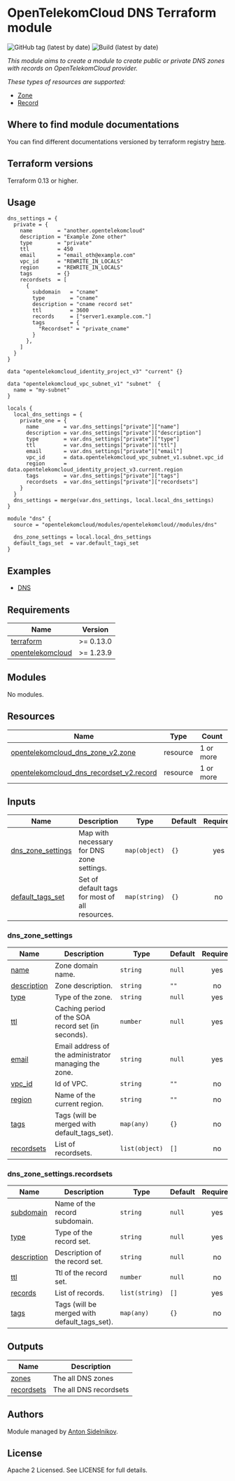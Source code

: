 # OpenTelekomCloud DNS Terraform module

![GitHub tag (latest by date)](https://img.shields.io/github/v/tag/opentelekomcloud/terraform-opentelekomcloud-modules)
![Build (latest by date)](https://zuul.otc-service.com/api/tenant/eco/badge?project=opentelekomcloud/terraform-opentelekomcloud-modules&pipeline=check&branch=main)

_This module aims to create a module to create public or private DNS zones with records on OpenTelekomCloud provider._

_These types of resources are supported:_

* [Zone](https://registry.terraform.io/providers/opentelekomcloud/opentelekomcloud/latest/docs/resources/dns_zone_v2)
* [Record](https://registry.terraform.io/providers/opentelekomcloud/opentelekomcloud/latest/docs/resources/dns_recordset_v2)


## Where to find module documentations

You can find different documentations versioned by terraform registry [here](https://registry.terraform.io/modules/opentelekomcloud/modules/opentelekomcloud/latest).

## Terraform versions

Terraform 0.13 or higher.

## Usage

```hcl
dns_settings = {
  private = {
    name        = "another.opentelekomcloud"
    description = "Example Zone other"
    type        = "private"
    ttl         = 450
    email       = "email_oth@example.com"
    vpc_id      = "REWRITE_IN_LOCALS"
    region      = "REWRITE_IN_LOCALS"
    tags        = {}
    recordsets  = [
      {
        subdomain   = "cname"
        type        = "cname"
        description = "cname record set"
        ttl         = 3600
        records     = ["server1.example.com."]
        tags        = {
          "Recordset" = "private_cname"
        }
      },
    ]
  }
}

data "opentelekomcloud_identity_project_v3" "current" {}

data "opentelekomcloud_vpc_subnet_v1" "subnet"  {
  name = "my-subnet"
}

locals {
  local_dns_settings = {
    private_one = {
      name        = var.dns_settings["private"]["name"]
      description = var.dns_settings["private"]["description"]
      type        = var.dns_settings["private"]["type"]
      ttl         = var.dns_settings["private"]["ttl"]
      email       = var.dns_settings["private"]["email"]
      vpc_id      = data.opentelekomcloud_vpc_subnet_v1.subnet.vpc_id
      region      = data.opentelekomcloud_identity_project_v3.current.region
      tags        = var.dns_settings["private"]["tags"]
      recordsets  = var.dns_settings["private"]["recordsets"]
    }
  }
  dns_settings = merge(var.dns_settings, local.local_dns_settings)
}

module "dns" {
  source = "opentelekomcloud/modules/opentelekomcloud//modules/dns"
  
  dns_zone_settings = local.local_dns_settings
  default_tags_set  = var.default_tags_set
}
```

## Examples

* [DNS](https://github.com/opentelekomcloud/terraform-opentelekomcloud-modules/blob/main/examples/dns)

## Requirements

| Name                                                                                           | Version   |
|------------------------------------------------------------------------------------------------|-----------|
| <a name="requirement_terraform"></a> [terraform](#requirement\_terraform)                      | >= 0.13.0 |
| <a name="requirement_opentelekomcloud"></a> [opentelekomcloud](#requirement\_opentelekomcloud) | >= 1.23.9 |

## Modules

No modules.

## Resources

| Name                                                                                                                                                         | Type     | Count     |
|--------------------------------------------------------------------------------------------------------------------------------------------------------------|----------|-----------|
| [opentelekomcloud_dns_zone_v2.zone](https://registry.terraform.io/providers/opentelekomcloud/opentelekomcloud/latest/docs/resources/dns_zone_v2)             | resource | 1 or more |
| [opentelekomcloud_dns_recordset_v2.record](https://registry.terraform.io/providers/opentelekomcloud/opentelekomcloud/latest/docs/resources/dns_recordset_v2) | resource | 1 or more |

## Inputs

| Name                                                                                      | Description                                    | Type          | Default | Required |
|-------------------------------------------------------------------------------------------|------------------------------------------------|---------------|---------|:--------:|
| <a name="input_dns_zone_settings"></a> [dns\_zone\_settings](#input\_dns\_zone\_settings) | Map with necessary for DNS zone settings.      | `map(object)` | `{}`    |   yes    |
| <a name="input_default_tags_set"></a> [default\_tags\_set](#input\_default\_tags\_set)    | Set of default tags for most of all resources. | `map(string)` | `{}`    |    no    |

### dns_zone_settings

| Name                                                                | Description                                           | Type           | Default | Required |
|---------------------------------------------------------------------|-------------------------------------------------------|----------------|---------|:--------:|
| <a name="input_name"></a> [name](#input\_name)                      | Zone domain name.                                     | `string`       | `null`  |   yes    |
| <a name="input_description"></a> [description](#input\_description) | Zone description.                                     | `string`       | `""`    |    no    |
| <a name="input_type"></a> [type](#input\_type)                      | Type of the zone.                                     | `string`       | `null`  |   yes    |
| <a name="input_ttl"></a> [ttl](#input\_ttl)                         | Caching period of the SOA record set (in seconds).    | `number`       | `null`  |   yes    |
| <a name="input_email"></a> [email](#input\_email)                   | Email address of the administrator managing the zone. | `string`       | `null`  |   yes    |
| <a name="input_vpc_id"></a> [vpc_id](#input\_vpc_id)                | Id of VPC.                                            | `string`       | `""`    |    no    |
| <a name="input_region"></a> [region](#input\_region)                | Name of the current region.                           | `string`       | `""`    |    no    |
| <a name="input_tags"></a> [tags](#input\_tags)                      | Tags (will be merged with default_tags_set).          | `map(any)`     | `{}`    |    no    |
| <a name="input_recordsets"></a> [recordsets](#input\_recordsets)    | List of recordsets.                                   | `list(object)` | `[]`    |    no    |

### dns_zone_settings.recordsets

| Name                                                                                     | Description                                  | Type           | Default | Required |
|------------------------------------------------------------------------------------------|----------------------------------------------|----------------|---------|:--------:|
| <a name="input_subdomain"></a> [subdomain](#input\_subdomain)                            | Name of the record subdomain.                | `string`       | `null`  |   yes    |
| <a name="input_recordset_type"></a> [type](#input\_recordset_type)                       | Type of the record set.                      | `string`       | `null`  |   yes    |
| <a name="input_recordset_description"></a> [description](#input\_recordset\_description) | Description of the record set.               | `string`       | `null`  |    no    |
| <a name="input_recordset_ttl"></a> [ttl](#input\_recordset\_ttl)                         | Ttl of the record set.                       | `number`       | `null`  |    no    |
| <a name="input_recordset_records"></a> [records](#input\_recordset\_records)             | List of records.                             | `list(string)` | `[]`    |   yes    |
| <a name="input_recordsets_tags"></a> [tags](#input\_recordsets\_tags)                    | Tags (will be merged with default_tags_set). | `map(any)`     | `{}`    |    no    |

## Outputs

| Name                                                               | Description            |
|--------------------------------------------------------------------|------------------------|
| <a name="output_zones"></a> [zones](#output\_zones)                | The all DNS zones      |
| <a name="output_recordsets"></a> [recordsets](#output\_recordsets) | The all DNS recordsets |

## Authors

Module managed by [Anton Sidelnikov](https://github.com/anton-sidelnikov).

## License

Apache 2 Licensed. See LICENSE for full details.
